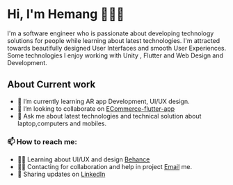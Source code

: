 # Hi, I'm Hemang 👋👨‍💻

I'm a software engineer who is passionate about developing technology solutions for people while learning about latest technologies. I'm attracted towards beautifully designed User Interfaces and smooth User Experiences. Some technologies I enjoy working with Unity , Flutter and Web Design and Development. 


## About Current work
- 🌱 I’m currently learning AR app Development, UI/UX design.
- 👯 I’m looking to collaborate on <a href="https://github.com/HemangMaan/ECommerce-flutter-app">ECommerce-flutter-app</a>
- 💬 Ask me about latest technologies and technical solution about laptop,computers and mobiles.
### 📫 How to reach me:
- 👨‍🎨 Learning about UI/UX and design <a href="https://www.behance.net/hemangmaan">Behance</a>
- 👨‍💻 Contacting for collaboration and help in project <a href="mailto: hemangmaan@gmail.com">Email</a> me.
- 🤗 Sharing updates on <a href="https://www.linkedin.com/in/hemangmaan">LinkedIn</a>

